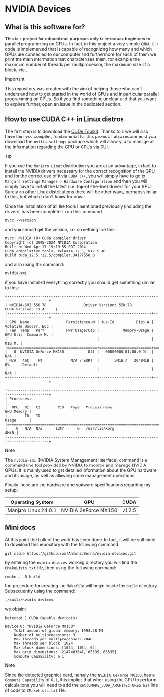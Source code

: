 # NVIDIA Devices

## What is this software for?

This is a project for educational purposes only to introduce beginners to parallel programming on GPUs. In fact, in this project a very simple `CUDA C++` code is implemented that is capable of recognizing how many and which GPUs are connected to our computer and furthermore for each of them we print the main information that characterizes them, for example the maximum number of threads per multiprocessor, the maximum size of a block, etc...

> [!IMPORTANT]
> This repository was created with the aim of helping those who can't understand how to get started in the world of GPUs and in particular parallel programming on GPUs. So if you find something unclear and that you want to explore further, open an issue in the dedicated section.

## How to use CUDA C++ in Linux distros

The first step is to download the [CUDA Toolkit](https://developer.nvidia.com/cuda-toolkit). Thanks to it we will also have the `nvcc` compiler, fundamental for this project. I also recommend you download the `nvidia-settings` package which will allow you to manage all the information regarding the GPU or GPUs via GUI.

> [!TIP]
> If you use the `Manjaro Linux` distribution you are at an advantage, in fact to install the NVIDIA drivers necessary for the correct recognition of the GPU and for the correct use of it via `CUDA C++`, you will simply have to go to `Manjaro Settings Manager > Hardware Configuration` and then you will simply have to install the latest (i.e. top-of-the-line) drivers for your GPU. Surely on other Linux distributions there will be other ways, perhaps similar to this, but which I don't know for now.

Once the installation of all the tools I mentioned previously (including the drivers) has been completed, run this command:

```
nvcc --version
```

and you should get the version, i.e. something like this:

```
nvcc: NVIDIA (R) Cuda compiler driver
Copyright (c) 2005-2024 NVIDIA Corporation
Built on Wed_Apr_17_19:19:55_PDT_2024
Cuda compilation tools, release 12.5, V12.5.40
Build cuda_12.5.r12.5/compiler.34177558_0
```

and also using the command:

```
nvidia-smi
```

if you have installed everything correctly you should get something similar to this:

```
+-----------------------------------------------------------------------------------------+
| NVIDIA-SMI 550.78                 Driver Version: 550.78         CUDA Version: 12.4     |
|-----------------------------------------+------------------------+----------------------+
| GPU  Name                 Persistence-M | Bus-Id          Disp.A | Volatile Uncorr. ECC |
| Fan  Temp   Perf          Pwr:Usage/Cap |           Memory-Usage | GPU-Util  Compute M. |
|                                         |                        |               MIG M. |
|=========================================+========================+======================|
|   0  NVIDIA GeForce MX150           Off |   00000000:01:00.0 Off |                  N/A |
| N/A   46C    P8             N/A / ERR!  |       5MiB /   2048MiB |      0%      Default |
|                                         |                        |                  N/A |
+-----------------------------------------+------------------------+----------------------+
                                                                                         
+-----------------------------------------------------------------------------------------+
| Processes:                                                                              |
|  GPU   GI   CI        PID   Type   Process name                              GPU Memory |
|        ID   ID                                                               Usage      |
|=========================================================================================|
|    0   N/A  N/A      1297      G   /usr/lib/Xorg                                   4MiB |
+-----------------------------------------------------------------------------------------+
```

> [!NOTE]
> The `nvidia-smi` (NVIDIA System Management Interface) command is a command line tool provided by NVIDIA to monitor and manage NVIDIA GPUs. It is mainly used to get detailed information about the GPU hardware and its usage, as well as allowing some management operations.

Finally these are the hardware and software specifications regarding my setup:

| Operating System     | GPU                  | CUDA  |
| :---:                | :---:                | :---: |
| Manjaro Linux 24.0.1 | NVIDIA GeForce MX150 | v12.5 |

## Mini docs

At this point the bulk of the work has been done. In fact, it will be sufficient to download this repository with the following command:

```
git clone https://github.com/AntonioBerna/nvidia-devices.git
```

by entering the `nvidia-devices` working directory you will find the `CMakeLists.txt` file, then using the following command:

```
cmake . -B build
```

the procedure for creating the `Makefile` will begin inside the `build` directory. Subsequently using the command:

```
./build/nvidia-devices
```

we obtain:

```
Detected 1 CUDA Capable device(s)

Device 0: "NVIDIA GeForce MX150"
	Total amount of global memory: 1994.38 MB
	Number of multiprocessors: 3
	Max threads per multiprocessor: 2048
	Max threads per block: 1024
	Max block dimensions: [1024, 1024, 64]
	Max grid dimensions: [2147483647, 65535, 65535]
	Compute Capability: 6.1
```

> [!NOTE]
> Since the detected graphics card, namely the `NVIDIA GeForce MX150`, has a `Compute Capability` of `6.1`, this implies that when using the GPU to perform calculations you will need to add the `set(CMAKE_CUDA_ARCHITECTURES 61)` line of code to `CMakeLists.txt` file.
